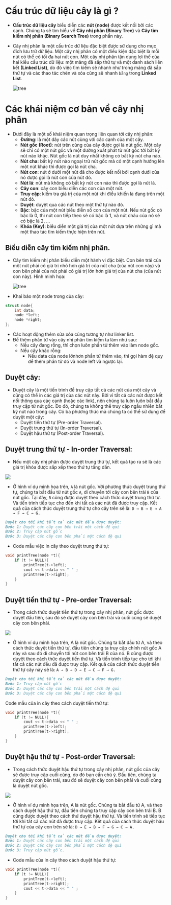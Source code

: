 # Cấu trúc dữ liệu cây là gì ?

- **Cấu trúc dữ liệu cây** biểu diễn các **nút (node)** được kết nối bởi các cạnh. Chúng ta sẽ tìm hiểu về **Cây nhị phân (Binary Tree)** và **Cây tìm kiếm nhị phân (Binary Search Tree)** trong phần này.
- Cây nhị phân là một cấu trúc dữ liệu đặc biệt được sử dụng cho mục đích lưu trữ dữ liệu. Một cây nhị phân có một điều kiện đặc biệt là mỗi nút có thể có tối đa hai nút con. Một cây nhị phân tận dụng lợi thế của hai kiểu cấu trúc dữ liệu: một mảng đã sắp thứ tự và một danh sách liên kết **(Linked List)**, do đó việc tìm kiếm sẽ nhanh như trong mảng đã sắp thứ tự và các thao tác chèn và xóa cũng sẽ nhanh `bằng` trong **Linked List**.
  
    ![tree](image/1.png)

# Các khái niệm cơ bản về cây nhị phân

- Dưới đây là một số khái niệm quan trọng liên quan tới cây nhị phân:
    - **Đường**: là một dãy các nút cùng với các cạnh của một cây.
    - **Nút gốc (Root)**: nút trên cùng của cây được gọi là nút gốc. Một cây sẽ chỉ có một nút gốc và một đường xuất phát từ nút gốc tới bất kỳ nút nào khác. Nút gốc là nút duy nhất không có bất kỳ nút cha nào.
    - **Nút cha:** bất kỳ nút nào ngoại trừ nút gốc mà có một cạnh hướng lên một nút khác thì được gọi là nút cha.
    - **Nút con**: nút ở dưới một nút đã cho được kết nối bởi cạnh dưới của nó được gọi là nút con của nút đó.
    - **Nút lá**: nút mà không có bất kỳ nút con nào thì được gọi là nút lá.
    - **Cây con**: cây con biểu diễn các con của một nút.
    - **Truy cập**: kiểm tra giá trị của một nút khi điều khiển là đang trên một nút đó.
    - **Duyệt**: duyệt qua các nút theo một thứ tự nào đó.
    - **Bậc**: bậc của một nút biểu diễn số con của một nút. Nếu nút gốc có bậc là 0, thì nút con tiếp theo sẽ có bậc là 1, và nút cháu của nó sẽ có bậc là 2, …
    - **Khóa (Key)**: biểu diễn một giá trị của một nút dựa trên những gì mà một thao tác tìm kiếm thực hiện trên nút.

##  Biểu diễn cây tìm kiếm nhị phân.

- Cây tìm kiếm nhị phân biểu diễn một hành vi đặc biệt. Con bên trái của một nút phải có giá trị nhỏ hơn giá trị của nút cha (của nút con này) và con bên phải của nút phải có giá trị lớn hơn giá trị của nút cha (của nút con này). Hình minh họa:

    ![tree](image/2.png)

- Khai báo một node trong của cây:

```c++
struct node{
	int data;
	node *left;
	node *right;
};
```

- Các hoạt động thêm sửa xóa cũng tương tự như linker list.
- Để thêm phần tử vào cây nhị phân tìm kiếm ta làm như sau:
    - Nếu cây đang rỗng, thì chọn luôn phần tử thêm vào làm node gốc.
    - Nếu cây khác rỗng:
        - Nếu data của node lớnhơn phần tử thêm vào, thì gọi hàm đệ quy để thêm phần tử đó và node left và ngược lại.

## Duyệt cây:

- Duyệt cây là một tiến trình để truy cập tất cả các nút của một cây và cũng có thể in các giá trị của các nút này. Bởi vì tất cả các nút được kết nối thông qua các cạnh (hoặc các link), nên chúng ta luôn luôn bắt đầu truy cập từ nút gốc. Do đó, chúng ta không thể truy cập ngẫu nhiên bất kỳ nút nào trong cây. Có ba phương thức mà chúng ta có thể sử dụng để duyệt một cây:
    - Duyệt tiền thứ tự (Pre-order Traversal).
    - Duyệt trung thứ tự (In-order Traversal).
    - Duyệt hậu thứ tự (Post-order Traversal).

## Duyệt trung thứ tự - In-order Traversal:

- Nếu một cây nhị phân được duyệt trung thứ tự, kết quả tạo ra sẽ là các giá trị khóa được sắp xếp theo thứ tự tăng dần.

![](image/3.png)

- Ở hình ví dụ minh họa trên, `A` là nút gốc. Với phương thức duyệt trung thứ tự, chúng ta bắt đầu từ nút gốc `A`, di chuyển tới cây con bên trái `B` của nút gốc. Tại đây, `B` cũng được duyệt theo cách thức duyệt trung thứ tự. Và tiến trình tiếp tục cho đến khi tất cả các nút đã được truy cập. Kết quả của cách thức duyệt trung thứ tự cho cây trên sẽ là: 
  `D → B → E → A → F → C → G.`

```markdown
Duyệt cho tới khi tất cả các nút đều được duyệt:
Bước 1: Duyệt các cây con bên trái một cách đệ qui
Bước 2: Truy cập nút gốc
Bước 3: Duyệt các cây con bên phải một cách đệ qui
```

- Code mẫu việc in cây theo duyệt trung thứ tự:

```c++
void printTree(node *t){
	if (t != NULL){
		printTree(t->left);
		cout << t->data << " " ;
		printTree(t->right);
	}
}
```

## Duyệt tiền thứ tự - Pre-order Traversal:

- Trong cách thức duyệt tiền thứ tự trong cây nhị phân, nút gốc được duyệt đầu tiên, sau đó sẽ duyệt cây con bên trái và cuối cùng sẽ duyệt cây con bên phải.

![](image/3.png)

- Ở hình ví dụ minh họa trên, A là nút gốc. Chúng ta bắt đầu từ A, và theo cách thức duyệt tiền thứ tự, đầu tiên chúng ta truy cập chính nút gốc A này và sau đó di chuyển tới nút con bên trái B của nó. B cũng được duyệt theo cách thức duyệt tiền thứ tự. Và tiến trình tiếp tục cho tới khi tất cả các nút đều đã được truy cập. Kết quả của cách thức duyệt tiền thứ tự cây này sẽ là:
    `A → B → D → E → C → F → G.`

```markdown
Duyệt cho tới khi tất cả các nút đều được duyệt:
Bước 1: Truy cập nút gốc
Bước 2: Duyệt các cây con bên trái một cách đệ qui
Bước 3: Duyệt các cây con bên phải một cách đệ qui
```
Code mẫu của in cây theo cách duyệt tiền thứ tự:

```c++
void printTree(node *t){
	if (t != NULL){
		cout << t->data << " " ;
		printTree(t->left);
		printTree(t->right);
	}
}
```

## Duyệt hậu thứ tự - Post-order Traversal:

- Trong cách thức duyệt hậu thứ tự trong cây nhị phân, nút gốc của cây sẽ được truy cập cuối cùng, do đó bạn cần chú ý. Đầu tiên, chúng ta duyệt cây con bên trái, sau đó sẽ duyệt cây con bên phải và cuối cùng là duyệt nút gốc.

![](image/3.png)

- Ở hình ví dụ minh họa trên, A là nút gốc. Chúng ta bắt đầu từ A, và theo cách duyệt hậu thứ tự, đầu tiên chúng ta truy cập cây con bên trái B. B cũng được duyệt theo cách thứ duyệt hậu thứ tự. Và tiến trình sẽ tiếp tục tới khi tất cả các nút đã được truy cập. Kết quả của cách thức duyệt hậu thứ tự của cây con trên sẽ là:
    `D → E → B → F → G → C → A.`

```markdown
Duyệt cho tới khi tất cả các nút đều được duyệt:
Bước 1: Duyệt các cây con bên trái một cách đệ qui
Bước 2: Duyệt các cây con bên phải một cách đệ qui
Bước 3: Truy cập nút gốc.
```

- Code mẫu của in cây theo cách duyệt hậu thứ tự:

```c++
void printTree(node *t){
	if (t != NULL){
		printTree(t->left);
		printTree(t->right);
		cout << t->data << " " ;
	}
}
```




